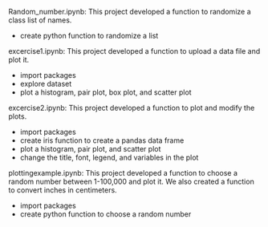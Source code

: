 Random_number.ipynb:
This project developed a function to randomize a class list of names. 
- create python function to randomize a list

excercise1.ipynb:
This project developed a function to upload a data file and plot it.
- import packages
- explore dataset
- plot a histogram, pair plot, box plot, and scatter plot

excercise2.ipynb:
This project developed a function to plot and modify the plots.
- import packages
- create iris function to create a pandas data frame
- plot a histogram, pair plot, and scatter plot
- change the title, font, legend, and variables in the plot

plottingexample.ipynb:
This project developed a function to choose a random number between 1-100,000 and plot it. We also created a function to convert inches in centimeters. 
- import packages
- create python function to choose a random number

